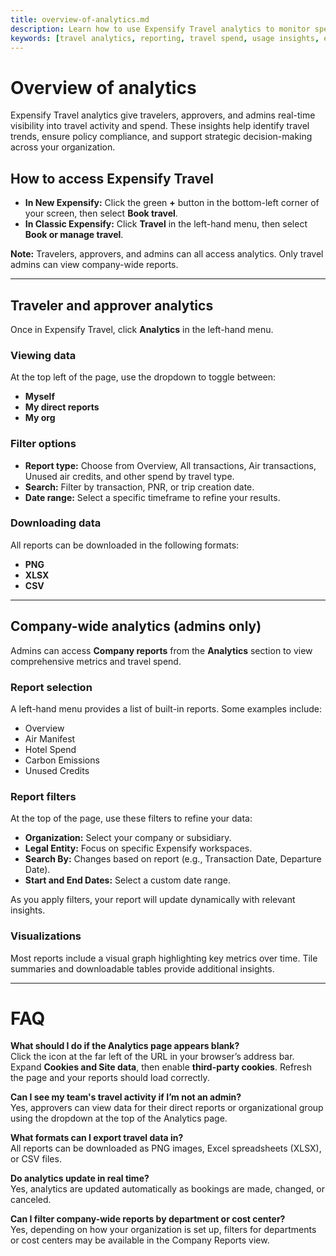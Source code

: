 ```yaml
---
title: overview-of-analytics.md
description: Learn how to use Expensify Travel analytics to monitor spend, track bookings, and access company-wide travel insights.
keywords: [travel analytics, reporting, travel spend, usage insights, expensify travel reports]
---
```


# Overview of analytics

Expensify Travel analytics give travelers, approvers, and admins real-time visibility into travel activity and spend. These insights help identify travel trends, ensure policy compliance, and support strategic decision-making across your organization.

## How to access Expensify Travel

- **In New Expensify:** Click the green **+** button in the bottom-left corner of your screen, then select **Book travel**.
- **In Classic Expensify:** Click **Travel** in the left-hand menu, then select **Book or manage travel**.

**Note:** Travelers, approvers, and admins can all access analytics. Only travel admins can view company-wide reports.

---

## Traveler and approver analytics

Once in Expensify Travel, click **Analytics** in the left-hand menu.

### Viewing data
At the top left of the page, use the dropdown to toggle between:
- **Myself**
- **My direct reports**
- **My org**

### Filter options
- **Report type:** Choose from Overview, All transactions, Air transactions, Unused air credits, and other spend by travel type.
- **Search:** Filter by transaction, PNR, or trip creation date.
- **Date range:** Select a specific timeframe to refine your results.

### Downloading data
All reports can be downloaded in the following formats:
- **PNG**
- **XLSX**
- **CSV**

---

## Company-wide analytics (admins only)

Admins can access **Company reports** from the **Analytics** section to view comprehensive metrics and travel spend.

### Report selection
A left-hand menu provides a list of built-in reports. Some examples include:
- Overview
- Air Manifest
- Hotel Spend
- Carbon Emissions
- Unused Credits

### Report filters
At the top of the page, use these filters to refine your data:
- **Organization:** Select your company or subsidiary.
- **Legal Entity:** Focus on specific Expensify workspaces.
- **Search By:** Changes based on report (e.g., Transaction Date, Departure Date).
- **Start and End Dates:** Select a custom date range.

As you apply filters, your report will update dynamically with relevant insights.

### Visualizations
Most reports include a visual graph highlighting key metrics over time. Tile summaries and downloadable tables provide additional insights.

---

# FAQ

**What should I do if the Analytics page appears blank?**  
Click the icon at the far left of the URL in your browser’s address bar. Expand **Cookies and Site data**, then enable **third-party cookies**. Refresh the page and your reports should load correctly.

**Can I see my team's travel activity if I’m not an admin?**  
Yes, approvers can view data for their direct reports or organizational group using the dropdown at the top of the Analytics page.

**What formats can I export travel data in?**  
All reports can be downloaded as PNG images, Excel spreadsheets (XLSX), or CSV files.

**Do analytics update in real time?**  
Yes, analytics are updated automatically as bookings are made, changed, or canceled.

**Can I filter company-wide reports by department or cost center?**  
Yes, depending on how your organization is set up, filters for departments or cost centers may be available in the Company Reports view.

</div>